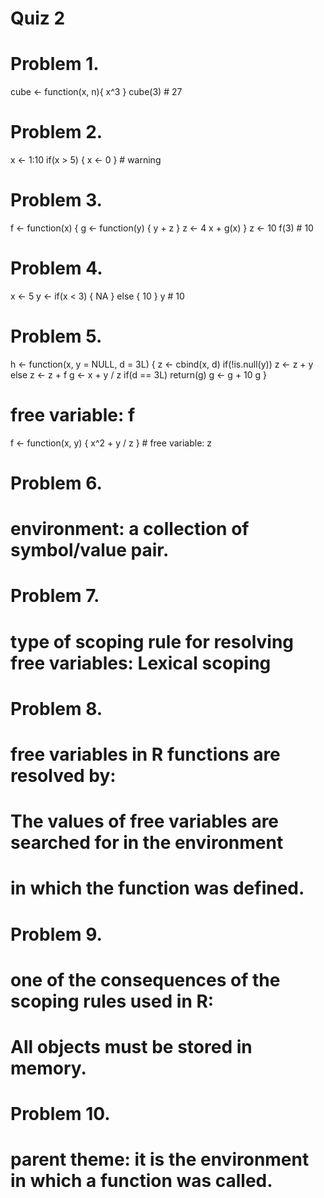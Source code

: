 # Quiz 2
# Problem 1.
cube <- function(x, n){
    x^3
}
cube(3) # 27
# Problem 2.
x <- 1:10
if(x > 5) {
    x <- 0
} # warning
# Problem 3.
f <- function(x) {
    g <- function(y) {
        y + z
    }
    z <- 4
    x + g(x)
}
z <- 10
f(3) # 10
# Problem 4.
x <- 5
y <- if(x < 3) {
    NA
} else {
    10
}
y # 10
# Problem 5.
h <- function(x, y = NULL, d = 3L) {
    z <- cbind(x, d)
    if(!is.null(y))
        z <- z + y
    else
        z <- z + f
    g <- x + y / z
    if(d == 3L)
        return(g)
    g <- g + 10
    g
}
# free variable: f
f <- function(x, y) {
    x^2 + y / z
} # free variable: z
# Problem 6.
# environment: a collection of symbol/value pair.
# Problem 7.
# type of scoping rule for resolving free variables: Lexical scoping
# Problem 8.
# free variables in R functions are resolved by:
# The values of free variables are searched for in the environment 
# in which the function was defined.
# Problem 9.
# one of the consequences of the scoping rules used in R:
# All objects must be stored in memory.
# Problem 10.
# parent theme: it is the environment in which a function was called.
